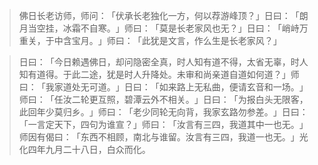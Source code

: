 
> 佛日长老访师，师问：​「伏承长老独化一方，何以荐游峰顶？​」日曰：​「朗月当空挂，冰霜不自寒。​」师曰：​「莫是长老家风也无？​」日曰：​「峭峙万重关，于中含宝月。​」师曰：​「此犹是文言，作么生是长老家风？​」

> 日曰：​「今日赖遇佛日，却问隐密全真，时人知有道不得，太省无辜，时人知有道得。于此二途，犹是时人升降处。未审和尚亲道自道如何道？​」师曰：​「我家道处无可道。​」日曰：​「如来路上无私曲，便请玄音和一场。​」师曰：​「任汝二轮更互照，碧潭云外不相关。​」日曰：​「为报白头无限客，此回年少莫归乡。​」师曰：​「老少同轮无向背，我家玄路勿参差。​」日曰：​「一言定天下，四句为谁宣？​」师曰：​「汝言有三四，我道其中一也无。​」师因有偈曰：​「东西不相顾，南北与谁留。汝言有三四，我道一也无。​」光化四年九月二十八日，白众而化。
